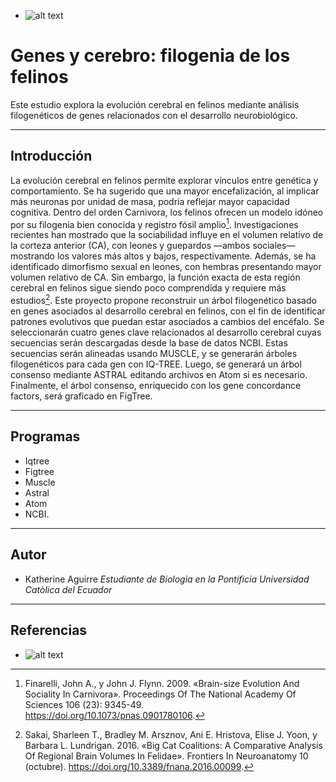 * ![alt text](https://st4.depositphotos.com/1594920/38712/i/950/depositphotos_387122742-stock-photo-large-group-many-wild-cats.jpg)
# Genes y cerebro: filogenia de los felinos
Este estudio explora la evolución cerebral en felinos mediante análisis filogenéticos de genes relacionados con el desarrollo neurobiológico.
*************** 
## Introducción
La evolución cerebral en felinos permite explorar vínculos entre genética y comportamiento. Se ha sugerido que una mayor encefalización, al implicar más neuronas por unidad de masa, podría reflejar mayor capacidad cognitiva. Dentro del orden Carnivora, los felinos ofrecen un modelo idóneo por su filogenia bien conocida y registro fósil amplio[^1]. Investigaciones recientes han mostrado que la sociabilidad influye en el volumen relativo de la corteza anterior (CA), con leones y guepardos —ambos sociales— mostrando los valores más altos y bajos, respectivamente. Además, se ha identificado dimorfismo sexual en leones, con hembras presentando mayor volumen relativo de CA. Sin embargo, la función exacta de esta región cerebral en felinos sigue siendo poco comprendida y requiere más estudios[^2]. Este proyecto propone reconstruir un árbol filogenético basado en genes asociados al desarrollo cerebral en felinos, con el fin de identificar patrones evolutivos que puedan estar asociados a cambios del encéfalo. Se seleccionarán cuatro genes clave relacionados al desarrollo cerebral cuyas secuencias serán descargadas desde la base de datos NCBI. Estas secuencias serán alineadas usando MUSCLE, y se generarán árboles filogenéticos para cada gen con IQ-TREE. Luego, se generará un árbol consenso mediante ASTRAL editando archivos en Atom si es necesario. Finalmente, el árbol consenso, enriquecido con los gene concordance factors, será graficado en FigTree.
****************
## Programas 
* Iqtree
* Figtree
* Muscle
* Astral
* Atom
* NCBI.
**************
## Autor
* Katherine Aguirre _Estudiante de Biologìa en la Pontificia Universidad Catòlica del Ecuador_
************
## Referencias

[^1]:Finarelli, John A., y John J. Flynn. 2009. «Brain-size Evolution And Sociality In Carnivora». Proceedings Of The National Academy Of Sciences 106 (23): 9345-49. https://doi.org/10.1073/pnas.0901780106.

[^2]:Sakai, Sharleen T., Bradley M. Arsznov, Ani E. Hristova, Elise J. Yoon, y Barbara L. Lundrigan. 2016. «Big Cat Coalitions: A Comparative Analysis Of Regional Brain Volumes In Felidae». Frontiers In Neuroanatomy 10 (octubre). https://doi.org/10.3389/fnana.2016.00099.

* ![alt text](https://images-provider.frontiersin.org/api/ipx/w=370&f=webp/https://www.frontiersin.org/files/Articles/222506/fnana-10-00099-HTML/image_m/fnana-10-00099-g004.jpg)
